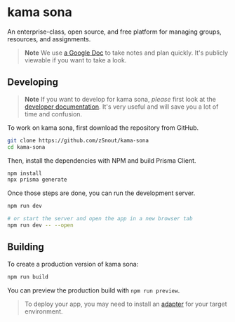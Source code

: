 # kama sona

An enterprise-class, open source, and free platform for managing groups,
resources, and assignments.

> **Note** We use
> [a Google Doc](https://docs.google.com/document/d/1ekZaoOcr6nrLGeR6PFVRed5BuH1-jsKsvyCgS0tYdRU/edit)
> to take notes and plan quickly. It's publicly viewable if you want to take a
> look.

## Developing

> **Note** If you want to develop for kama sona, _please_ first look at the
> [developer documentation](docs). It's very useful and will save you a lot of
> time and confusion.

To work on kama sona, first download the repository from GitHub.

```bash
git clone https://github.com/zSnout/kama-sona
cd kama-sona
```

Then, install the dependencies with NPM and build Prisma Client.

```bash
npm install
npx prisma generate
```

Once those steps are done, you can run the development server.

```bash
npm run dev

# or start the server and open the app in a new browser tab
npm run dev -- --open
```

## Building

To create a production version of kama sona:

```bash
npm run build
```

You can preview the production build with `npm run preview`.

> To deploy your app, you may need to install an
> [adapter](https://kit.svelte.dev/docs/adapters) for your target environment.

